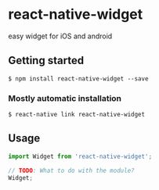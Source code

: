 # react-native-widget

easy widget for iOS and android
## Getting started

`$ npm install react-native-widget --save`

### Mostly automatic installation

`$ react-native link react-native-widget`

## Usage
```javascript
import Widget from 'react-native-widget';

// TODO: What to do with the module?
Widget;
```
